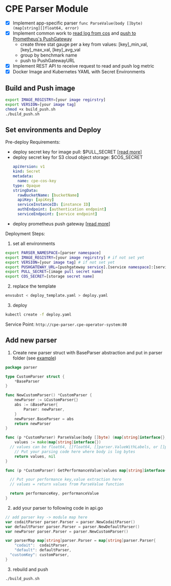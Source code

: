 # CPE Parser Module
- [x] Implement app-specific parser
  `func ParseValue(body []byte) (map[string][]float64, error)`
- [x] Implement common work to [read log from cos](common/cos.go) and [push to Prometheus's PushGateway](common/pusher.go)
    - create three stat gauge per a key from values: [key]_min_val, [key]_max_val, [key]_avg_val
    - group by benchmark name
    - push to PushGatewayURL
- [x] Implement REST API to receive request to read and push log metric
- [x] Docker Image and Kubernetes YAML with Secret Environments

## Build and Push image
```bash
export IMAGE_REGISTRY=[your image regirstry]
export VERSION=[your image tag]
chmod +x build_push.sh
./build_push.sh
```

## Set environments and Deploy
Pre-deploy Requirements:
- deploy secret key for image pull: $PULL_SECRET  [[read more](https://kubernetes.io/docs/tasks/configure-pod-container/pull-image-private-registry/)]
- deploy secret key for S3 cloud object storage: $COS_SECRET
  ```yaml
  apiVersion: v1
  kind: Secret
  metadata:
    name: cpe-cos-key
  type: Opaque
  stringData:
    rawBucketName: [bucketName]
    apiKey: [apiKey]
    serviceInstanceID: [instance ID]
    authEndpoint: [authentication endpoint]
    serviceEndpoint: [service endpoint]
  ```
- deploy prometheus push gateway [[read more](https://github.com/prometheus/pushgateway)]

Deployment Steps:
1. set all environments
  ```bash
  export PARSER_NAMESPACE=[parser namespace]
  export IMAGE_REGISTRY=[your image regirstry] # if not set yet
  export VERSION=[your image tag] # if not set yet
  export PUSHGATEWAY_URL=[pushgateway service].[service namespace]:[service port]
  export PULL_SECRET=[image pull secret name]
  export COS_SECRET=[storage secret name]
  ```
2. replace the template
  ```bash
  envsubst < deploy_template.yaml > deploy.yaml
  ```
3. deploy
  ```bash
  kubectl create -f deploy.yaml
  ```

Service Point: `http://cpe-parser.cpe-operator-system:80`

## Add new parser

1. Create new parser struct with BaseParser abstraction and put in parser folder (see [example](parser/default.go))
```go
package parser

type CustomParser struct {
	*BaseParser
}

func NewCustomParser() *CustomParser {
	newParser := &CustomParser{}
	abs := &BaseParser{
		Parser: newParser,
	}
	newParser.BaseParser = abs
	return newParser
}

func (p *CustomParser) ParseValue(body []byte) (map[string]interface{}, error) {
	values := make(map[string]interface{})
  // values can be float64, []float64, []parser.ValueWithLabels, or []parser.ValuesWithLabels
	// Put your parsing code here where body is log bytes
	return values, nil
}

func (p *CustomParser) GetPerformanceValue(values map[string]interface{}) (string, float64) {

  // Put your performance key,value extraction here
  // values = return values from ParseValue function

  return performanceKey, performanceValue
}
```
2. add your parser to following code in api.go
```go
// add parser key -> module map here
var codaitParser parser.Parser = parser.NewCodaitParser()
var defaultParser parser.Parser = parser.NewDefaultParser()
var newParser parser.Parser = parser.NewCustomParser()

var parserMap map[string]parser.Parser = map[string]parser.Parser{
	"codait":  codaitParser,
	"default": defaultParser,
  "customKey": customParser,
}
```
3. rebuild and push
```bash
./build_push.sh
```
